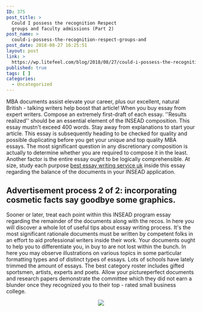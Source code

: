 ```yaml
---
ID: 375
post_title: >
  Could I possess the recognition Respect
  groups and faculty admissions (Part 2)
post_name: >
  could-i-possess-the-recognition-respect-groups-and
post_date: 2018-08-27 16:25:51
layout: post
link: >
  https://wp.litefeel.com/blog/2018/08/27/could-i-possess-the-recognition-respect-groups-and/
published: true
tags: [ ]
categories:
  - Uncategorized
---
```

<p>MBA documents assist elevate your career, plus our excellent, natural British - talking writers help boost that article! When you buy essay from expert writers. Compose an extremely first-draft of each essay. ''Results realized'' should be an essential element of the INSEAD composition. This essay mustn't exceed 400 words. Stay away from explanations to start your article. This essay is subsequently heading to be checked for quality and possible duplicating before you get your unique and top quality MBA essays. The most significant question in any discretionary composition is actually to determine whether you are required to compose it in the least. Another factor is the entire essay ought to be logically comprehensible. At size, study each purpose <a href="http://customessays.me.uk/">best essay writing service uk</a> inside this essay regarding the balance of the documents in your INSEAD application.  <h2>Advertisement  process 2 of 2: incorporating cosmetic facts  say goodbye some graphics.</h2><p>Sooner or later, treat each point within this INSEAD program essay regarding the remainder of the documents along with the recos. In here you will discover a whole lot of useful tips about essay writing process. It's the most significant rationale documents must be written by competent folks in an effort to aid professional writers inside their work. Your documents ought to help you to differentiate you, in buy to are not lost within the bunch. In here you may observe illustrations on various topics in some particular formatting types and of distinct types of essays. Lots of schools have lately trimmed the amount of essays. The best category roster includes gifted sportsmen, artists, experts and poets. Allow your pictureperfect documents and research papers demonstrate the committee which they did not earn a blunder once they recognized you to their top - rated small business college. <p style="text-align:center"></p> <p style="text-align:center"><img src="http://eclecticallyvintage.com/wp-content/uploads/2013/02/IMG_2234EV.jpg" style="max-width: 500px;border: none"></p>